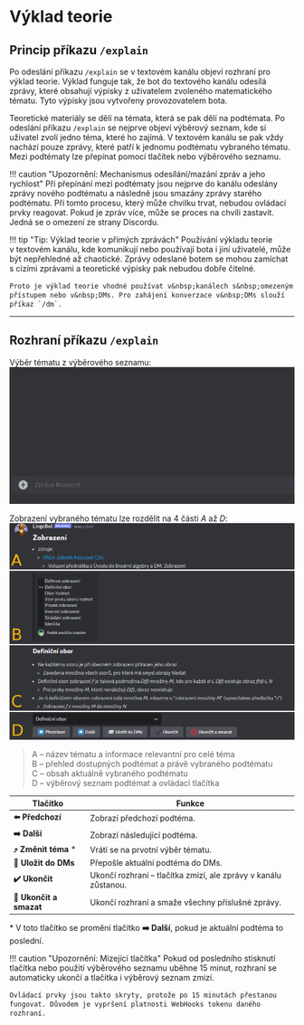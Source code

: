 # Výklad teorie

## Princip příkazu `/explain`

Po odeslání příkazu `/explain` se v&nbsp;textovém kanálu objeví rozhraní pro výklad teorie. Výklad funguje tak, že bot do textového kanálu odesílá zprávy, které obsahují výpisky z&nbsp;uživatelem zvoleného matematického tématu. Tyto výpisky jsou vytvořeny provozovatelem bota.

Teoretické materiály se dělí na témata, která se pak dělí na podtémata. Po odeslání příkazu `/explain` se nejprve objeví výběrový seznam, kde si uživatel zvolí jedno téma, které ho zajímá. V&nbsp;textovém kanálu se pak vždy nachází pouze zprávy, které patří k&nbsp;jednomu podtématu vybraného tématu. Mezi podtématy lze přepínat pomocí tlačítek nebo výběrového seznamu.

!!! caution "Upozornění: Mechanismus odesílání/mazání zpráv a jeho rychlost"
    Při přepínání mezi podtématy jsou nejprve do kanálu odeslány zprávy nového podtématu a následně jsou smazány zprávy starého podtématu. Při tomto procesu, který může chvilku trvat, nebudou ovládací prvky reagovat. Pokud je zpráv více, může se proces na chvíli zastavit. Jedná se o&nbsp;omezení ze strany Discordu.

!!! tip "Tip: Výklad teorie v&nbsp;přímých zprávách"
    Používání výkladu teorie v&nbsp;textovém kanálu, kde komunikují nebo používají bota i jiní uživatelé, může být nepřehledné až chaotické. Zprávy odeslané botem se mohou zamíchat s&nbsp;cizími zprávami a teoretické výpisky pak nebudou dobře čitelné.

    Proto je výklad teorie vhodné používat v&nbsp;kanálech s&nbsp;omezeným přístupem nebo v&nbsp;DMs. Pro zahájení konverzace v&nbsp;DMs slouží příkaz `/dm`.

---

## Rozhraní příkazu `/explain`

Výběr tématu z&nbsp;výběrového seznamu:<br>
![g](../img/020201.gif)

Zobrazení vybraného tématu lze rozdělit na 4 části _A_ až _D_:<br>
![h](../img/020202.png)

<blockquote>A – název tématu a informace relevantní pro celé téma<br>B – přehled dostupných podtémat a právě vybraného podtématu<br>C – obsah aktuálně vybraného podtématu<br>D – výběrový seznam podtémat a ovládací tlačítka<br></blockquote>

Tlačítko|Funkce
---|---
__⬅️ Předchozí__|Zobrazí předchozí podtéma.
__➡️ Další__|Zobrazí následující podtéma.
__⤴️ Změnit téma__ *|Vrátí se na prvotní výběr tématu.
__📨 Uložit do DMs__|Přepošle aktuální podtéma do DMs.
__✔️ Ukončit__|Ukončí rozhraní – tlačítka zmizí, ale zprávy v&nbsp;kanálu zůstanou.
__🚫 Ukončit a smazat__|Ukončí rozhraní a smaže všechny příslušné zprávy.

*&nbsp;V toto tlačítko se promění tlačítko __➡️ Další__, pokud je aktuální podtéma to poslední.

!!! caution "Upozornění: Mizející tlačítka"
    Pokud od posledního stisknutí tlačítka nebo použití výběrového seznamu uběhne 15 minut, rozhraní se automaticky ukončí a tlačítka i výběrový seznam zmizí.

    Ovládací prvky jsou takto skryty, protože po 15 minutách přestanou fungovat. Důvodem je vypršení platnosti WebHooks tokenu daného rozhraní.

<script>const onHoverLeave = (event) => {let img = event.currentTarget;let src = img.src.slice(0, -3);if(event.type == "mouseenter"){src += "gif";}else{src += "png";}img.src = src;}
let images = document.querySelectorAll("img[alt='g']");images.forEach((img) => {if(img.src.endsWith(".gif")) {img.src = img.src.slice(0, -3) + "png";img.addEventListener("mouseenter", onHoverLeave);img.addEventListener("mouseleave", onHoverLeave);}});</script>
